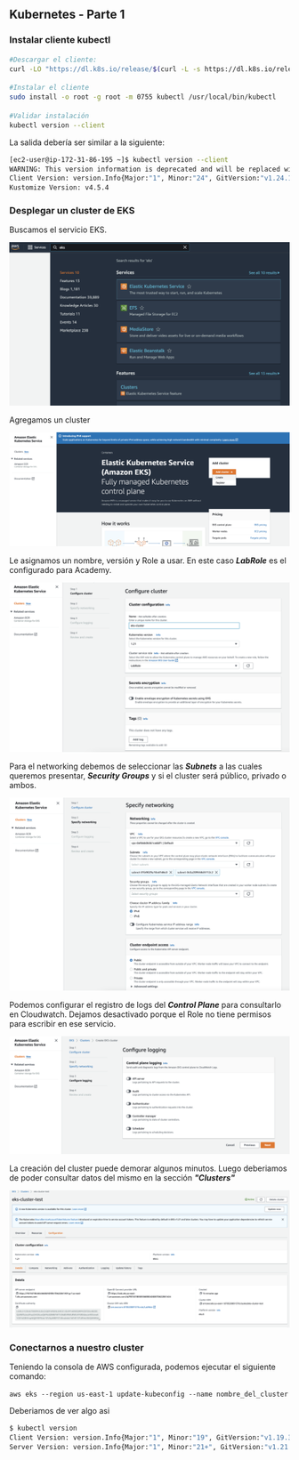 ## Kubernetes - Parte 1

### Instalar cliente kubectl


```bash
#Descargar el cliente:
curl -LO "https://dl.k8s.io/release/$(curl -L -s https://dl.k8s.io/release/stable.txt)/bin/linux/amd64/kubectl"

#Instalar el cliente
sudo install -o root -g root -m 0755 kubectl /usr/local/bin/kubectl

#Validar instalación
kubectl version --client
```
La salida debería ser similar a la siguiente:

```bash
[ec2-user@ip-172-31-86-195 ~]$ kubectl version --client
WARNING: This version information is deprecated and will be replaced with the output from kubectl version --short.  Use --output=yaml|json to get the full version.
Client Version: version.Info{Major:"1", Minor:"24", GitVersion:"v1.24.1", GitCommit:"3ddd0f45aa91e2f30c70734b175631bec5b5825a", GitTreeState:"clean", BuildDate:"2022-05-24T12:26:19Z", GoVersion:"go1.18.2", Compiler:"gc", Platform:"linux/amd64"}
Kustomize Version: v4.5.4
```

### Desplegar un cluster de EKS

Buscamos el servicio EKS.

![EKS](img/eks01.png)

Agregamos un cluster

![EKS](img/eks02.png)

Le asignamos un nombre, versión y Role a usar. En este caso ***LabRole*** es el configurado para Academy.

![EKS](img/eks03.png)

Para el networking debemos de seleccionar las ***Subnets*** a las cuales queremos presentar, ***Security Groups*** y si el cluster será público, privado o ambos.


![EKS](img/eks04.png)

Podemos configurar el registro de logs del ***Control Plane*** para consultarlo en Cloudwatch. Dejamos desactivado porque el Role no tiene permisos para escribir en ese servicio.


![EKS](img/eks05.png)

La creación del cluster puede demorar algunos minutos. Luego deberiamos de poder consultar datos del mismo en la sección ***"Clusters"***


![EKS](img/eks06.png)

### Conectarnos a nuestro cluster

Teniendo la consola de AWS configurada, podemos ejecutar el siguiente comando:

`aws eks --region us-east-1 update-kubeconfig --name nombre_del_cluster`

Deberiamos de ver algo asi 

```bash
$ kubectl version 
Client Version: version.Info{Major:"1", Minor:"19", GitVersion:"v1.19.3", GitCommit:"1e11e4a2108024935ecfcb2912226cedeafd99df", GitTreeState:"clean", BuildDate:"2020-10-14T18:49:28Z", GoVersion:"go1.15.2", Compiler:"gc", Platform:"darwin/amd64"}
Server Version: version.Info{Major:"1", Minor:"21+", GitVersion:"v1.21.9-eks-14c7a48", GitCommit:"717bfb2b8ceb809a42a6c0baabde59fae28637ef", GitTreeState:"clean", BuildDate:"2022-04-01T03:17:28Z", GoVersion:"go1.16.12", Compiler:"gc", Platform:"linux/amd64"}
```
